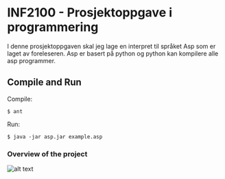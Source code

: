 # INF2100 - Prosjektoppgave i programmering
I denne prosjektoppgaven skal jeg lage en interpret til språket Asp som er laget av foreleseren. Asp er basert på python og python kan kompilere alle asp programmer.
## Compile and Run
Compile:
```
$ ant
```
Run:
```
$ java -jar asp.jar example.asp
```
### Overview of the project
![alt text](http://i.imgur.com/2qa4V74.png) 
